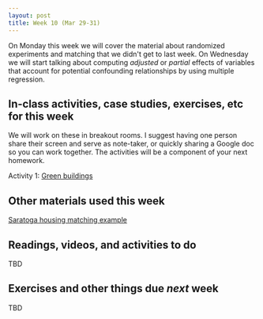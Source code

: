 ```yaml
---
layout: post
title: Week 10 (Mar 29-31)
---
```


On Monday this week we will cover the material about randomized experiments and matching that we didn't get to last week.
On Wednesday we will start talking about computing *adjusted* or *partial* effects of variables that account for potential confounding relationships by using multiple regression.

##  In-class activities, case studies, exercises, etc for this week

We will work on these in breakout rooms. I suggest having one person share their screen and serve as note-taker, 
or quickly sharing a Google doc so you can work together. The activities will be a component of your next homework.

Activity 1: [Green buildings](../files/green_buildings)

## Other materials used this week

[Saratoga housing matching example](../files/saratoga_fireplaces_matching.R)

## Readings, videos, and activities to do

TBD

## Exercises and other things due *next* week

TBD
